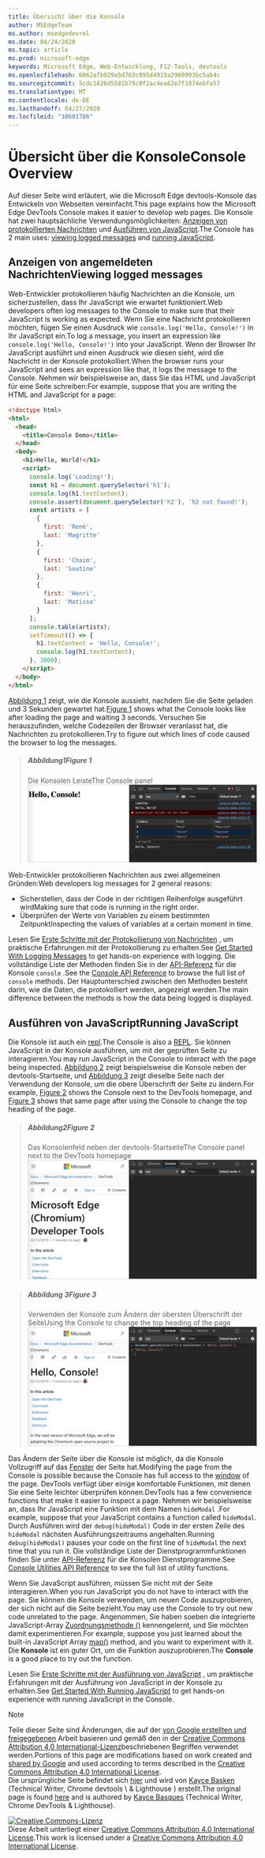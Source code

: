 ```yaml
---
title: Übersicht über die Konsole
author: MSEdgeTeam
ms.author: msedgedevrel
ms.date: 04/24/2020
ms.topic: article
ms.prod: microsoft-edge
keywords: Microsoft Edge, Web-Entwicklung, F12-Tools, devtools
ms.openlocfilehash: 6062afb929a5d763c095d4915a2960993bc5ab4c
ms.sourcegitcommit: 5cdc1626d5581b79c0f2ac4ea62e7f1974ebfa57
ms.translationtype: MT
ms.contentlocale: de-DE
ms.lasthandoff: 04/27/2020
ms.locfileid: "10601786"
---
```

<!-- Copyright Kayce Basques 

   Licensed under the Apache License, Version 2.0 (the "License");
   you may not use this file except in compliance with the License.
   You may obtain a copy of the License at

       https://www.apache.org/licenses/LICENSE-2.0

   Unless required by applicable law or agreed to in writing, software
   distributed under the License is distributed on an "AS IS" BASIS,
   WITHOUT WARRANTIES OR CONDITIONS OF ANY KIND, either express or implied.
   See the License for the specific language governing permissions and
   limitations under the License.  -->





# <span data-ttu-id="454ef-103">Übersicht über die Konsole</span><span class="sxs-lookup"><span data-stu-id="454ef-103">Console Overview</span></span>   

  

<span data-ttu-id="454ef-104">Auf dieser Seite wird erläutert, wie die Microsoft Edge devtools-Konsole das Entwickeln von Webseiten vereinfacht.</span><span class="sxs-lookup"><span data-stu-id="454ef-104">This page explains how the Microsoft Edge DevTools Console makes it easier to develop web pages.</span></span>  <span data-ttu-id="454ef-105">Die Konsole hat zwei hauptsächliche Verwendungsmöglichkeiten: [Anzeigen von protokollierten Nachrichten](#viewing-logged-messages) und [Ausführen von JavaScript](#running-javascript).</span><span class="sxs-lookup"><span data-stu-id="454ef-105">The Console has 2 main uses: [viewing logged messages](#viewing-logged-messages) and [running JavaScript](#running-javascript).</span></span>  

## <span data-ttu-id="454ef-106">Anzeigen von angemeldeten Nachrichten</span><span class="sxs-lookup"><span data-stu-id="454ef-106">Viewing logged messages</span></span>   

<span data-ttu-id="454ef-107">Web-Entwickler protokollieren häufig Nachrichten an die Konsole, um sicherzustellen, dass Ihr JavaScript wie erwartet funktioniert.</span><span class="sxs-lookup"><span data-stu-id="454ef-107">Web developers often log messages to the Console to make sure that their JavaScript is working as expected.</span></span>  <span data-ttu-id="454ef-108">Wenn Sie eine Nachricht protokollieren möchten, fügen Sie einen Ausdruck wie `console.log('Hello, Console!')` in Ihr JavaScript ein.</span><span class="sxs-lookup"><span data-stu-id="454ef-108">To log a message, you insert an expression like `console.log('Hello, Console!')` into your JavaScript.</span></span>  <span data-ttu-id="454ef-109">Wenn der Browser Ihr JavaScript ausführt und einen Ausdruck wie diesen sieht, wird die Nachricht in der Konsole protokolliert.</span><span class="sxs-lookup"><span data-stu-id="454ef-109">When the browser runs your JavaScript and sees an expression like that, it logs the message to the Console.</span></span>  <span data-ttu-id="454ef-110">Nehmen wir beispielsweise an, dass Sie das HTML und JavaScript für eine Seite schreiben:</span><span class="sxs-lookup"><span data-stu-id="454ef-110">For example, suppose that you are writing the HTML and JavaScript for a page:</span></span>  

```html
<!doctype html>
<html>
  <head>
    <title>Console Demo</title>
  </head>
  <body>
    <h1>Hello, World!</h1>
    <script>
      console.log('Loading!');
      const h1 = document.querySelector('h1');
      console.log(h1.textContent);
      console.assert(document.querySelector('h2'), 'h2 not found!');
      const artists = [
        {
          first: 'René',
          last: 'Magritte'
        },
        {
          first: 'Chaim',
          last: 'Soutine'
        },
        {
          first: 'Henri',
          last: 'Matisse'
        }
      ];
      console.table(artists);
      setTimeout(() => {
        h1.textContent = 'Hello, Console!';
        console.log(h1.textContent);
      }, 3000);
    </script>
  </body>
</html>
```  

<span data-ttu-id="454ef-111">[Abbildung 1](#figure-1) zeigt, wie die Konsole aussieht, nachdem Sie die Seite geladen und 3 Sekunden gewartet hat.</span><span class="sxs-lookup"><span data-stu-id="454ef-111">[Figure 1](#figure-1) shows what the Console looks like after loading the page and waiting 3 seconds.</span></span>  <span data-ttu-id="454ef-112">Versuchen Sie herauszufinden, welche Codezeilen der Browser veranlasst hat, die Nachrichten zu protokollieren.</span><span class="sxs-lookup"><span data-stu-id="454ef-112">Try to figure out which lines of code caused the browser to log the messages.</span></span>  

> ##### <span data-ttu-id="454ef-113">Abbildung1</span><span class="sxs-lookup"><span data-stu-id="454ef-113">Figure 1</span></span>  
> <span data-ttu-id="454ef-114">Die Konsolen Leiste</span><span class="sxs-lookup"><span data-stu-id="454ef-114">The Console panel</span></span>  
> ![Die Konsolen Leiste][ImageConsole]  

<span data-ttu-id="454ef-116">Web-Entwickler protokollieren Nachrichten aus zwei allgemeinen Gründen:</span><span class="sxs-lookup"><span data-stu-id="454ef-116">Web developers log messages for 2 general reasons:</span></span>  

*   <span data-ttu-id="454ef-117">Sicherstellen, dass der Code in der richtigen Reihenfolge ausgeführt wird</span><span class="sxs-lookup"><span data-stu-id="454ef-117">Making sure that code is running in the right order.</span></span>  
*   <span data-ttu-id="454ef-118">Überprüfen der Werte von Variablen zu einem bestimmten Zeitpunkt</span><span class="sxs-lookup"><span data-stu-id="454ef-118">Inspecting the values of variables at a certain moment in time.</span></span>  

<span data-ttu-id="454ef-119">Lesen Sie [Erste Schritte mit der Protokollierung von Nachrichten][DevtoolsConsoleLoggingMessages] , um praktische Erfahrungen mit der Protokollierung zu erhalten.</span><span class="sxs-lookup"><span data-stu-id="454ef-119">See [Get Started With Logging Messages][DevtoolsConsoleLoggingMessages] to get hands-on experience with logging.</span></span>  <span data-ttu-id="454ef-120">Die vollständige Liste der Methoden finden Sie in der [API-Referenz][DevToolsConsoleAPI] für die Konsole `console` .</span><span class="sxs-lookup"><span data-stu-id="454ef-120">See the [Console API Reference][DevToolsConsoleAPI] to browse the full list of `console` methods.</span></span>  <span data-ttu-id="454ef-121">Der Hauptunterschied zwischen den Methoden besteht darin, wie die Daten, die protokolliert werden, angezeigt werden.</span><span class="sxs-lookup"><span data-stu-id="454ef-121">The main difference between the methods is how the data being logged is displayed.</span></span>  

## <span data-ttu-id="454ef-122">Ausführen von JavaScript</span><span class="sxs-lookup"><span data-stu-id="454ef-122">Running JavaScript</span></span>   

<span data-ttu-id="454ef-123">Die Konsole ist auch ein [repl][WikiREPLoop].</span><span class="sxs-lookup"><span data-stu-id="454ef-123">The Console is also a [REPL][WikiREPLoop].</span></span>  <span data-ttu-id="454ef-124">Sie können JavaScript in der Konsole ausführen, um mit der geprüften Seite zu interagieren.</span><span class="sxs-lookup"><span data-stu-id="454ef-124">You may run JavaScript in the Console to interact with the page being inspected.</span></span>  <span data-ttu-id="454ef-125">[Abbildung 2](#figure-2) zeigt beispielsweise die Konsole neben der devtools-Startseite, und [Abbildung 3](#figure-3) zeigt dieselbe Seite nach der Verwendung der Konsole, um die obere Überschrift der Seite zu ändern.</span><span class="sxs-lookup"><span data-stu-id="454ef-125">For example, [Figure 2](#figure-2) shows the Console next to the DevTools homepage, and [Figure 3](#figure-3) shows that same page after using the Console to change the top heading of the page.</span></span>  

> ##### <span data-ttu-id="454ef-126">Abbildung2</span><span class="sxs-lookup"><span data-stu-id="454ef-126">Figure 2</span></span>  
> <span data-ttu-id="454ef-127">Das Konsolenfeld neben der devtools-Startseite</span><span class="sxs-lookup"><span data-stu-id="454ef-127">The Console panel next to the DevTools homepage</span></span>  
> ![Das Konsolenfeld neben der devtools-Startseite][ImageConsoleOverview]  

> ##### <span data-ttu-id="454ef-129">Abbildung 3</span><span class="sxs-lookup"><span data-stu-id="454ef-129">Figure 3</span></span>  
> <span data-ttu-id="454ef-130">Verwenden der Konsole zum Ändern der obersten Überschrift der Seite</span><span class="sxs-lookup"><span data-stu-id="454ef-130">Using the Console to change the top heading of the page</span></span>  
> ![Verwenden der Konsole zum Ändern der obersten Überschrift der Seite][ImageConsoleChangeTitle]  

<span data-ttu-id="454ef-132">Das Ändern der Seite über die Konsole ist möglich, da die Konsole Vollzugriff auf das [Fenster][MDNWindow] der Seite hat.</span><span class="sxs-lookup"><span data-stu-id="454ef-132">Modifying the page from the Console is possible because the Console has full access to the [window][MDNWindow] of the page.</span></span>  <span data-ttu-id="454ef-133">DevTools verfügt über einige komfortable Funktionen, mit denen Sie eine Seite leichter überprüfen können.</span><span class="sxs-lookup"><span data-stu-id="454ef-133">DevTools has a few convenience functions that make it easier to inspect a page.</span></span>  <span data-ttu-id="454ef-134">Nehmen wir beispielsweise an, dass Ihr JavaScript eine Funktion mit dem Namen `hideModal` .</span><span class="sxs-lookup"><span data-stu-id="454ef-134">For example, suppose that your JavaScript contains a function called `hideModal`.</span></span>  <span data-ttu-id="454ef-135">Durch Ausführen wird der `debug(hideModal)` Code in der ersten Zeile des `hideModal` nächsten Ausführungszeitraums angehalten.</span><span class="sxs-lookup"><span data-stu-id="454ef-135">Running `debug(hideModal)` pauses your code on the first line of `hideModal` the next time that you run it.</span></span>  <span data-ttu-id="454ef-136">Die vollständige Liste der Dienstprogrammfunktionen finden Sie unter [API-Referenz][DevtoolsConsoleUtilitiesDebug] für die Konsolen Dienstprogramme.</span><span class="sxs-lookup"><span data-stu-id="454ef-136">See [Console Utilities API Reference][DevtoolsConsoleUtilitiesDebug] to see the full list of utility functions.</span></span>  

<span data-ttu-id="454ef-137">Wenn Sie JavaScript ausführen, müssen Sie nicht mit der Seite interagieren.</span><span class="sxs-lookup"><span data-stu-id="454ef-137">When you run JavaScript you do not have to interact with the page.</span></span>  <span data-ttu-id="454ef-138">Sie können die Konsole verwenden, um neuen Code auszuprobieren, der sich nicht auf die Seite bezieht.</span><span class="sxs-lookup"><span data-stu-id="454ef-138">You may use the Console to try out new code unrelated to the page.</span></span>  <span data-ttu-id="454ef-139">Angenommen, Sie haben soeben die integrierte JavaScript-Array [Zuordnungsmethode ()][MDNMap] kennengelernt, und Sie möchten damit experimentieren.</span><span class="sxs-lookup"><span data-stu-id="454ef-139">For example, suppose you just learned about the built-in JavaScript Array [map()][MDNMap] method, and you want to experiment with it.</span></span>  
<span data-ttu-id="454ef-140">Die **Konsole** ist ein guter Ort, um die Funktion auszuprobieren.</span><span class="sxs-lookup"><span data-stu-id="454ef-140">The **Console** is a good place to try out the function.</span></span>  

<span data-ttu-id="454ef-141">Lesen Sie [Erste Schritte mit der Ausführung von JavaScript][ImageConsoleChangeTitle] , um praktische Erfahrungen mit der Ausführung von JavaScript in der Konsole zu erhalten.</span><span class="sxs-lookup"><span data-stu-id="454ef-141">See [Get Started With Running JavaScript][ImageConsoleChangeTitle] to get hands-on experience with running JavaScript in the Console.</span></span>  

   

  

<!-- image links -->  

[ImageConsole]: /microsoft-edge/devtools-guide-chromium/media/console-console-demo.msft.png "Abbildung 1: die Konsolen Leiste"  
[ImageConsoleChangeTitle]: /microsoft-edge/devtools-guide-chromium/media/devtools-console-h1-changed.msft.png "Abbildung 3: Verwenden der Konsole zum Ändern der obersten Überschrift der Seite"  
[ImageConsoleOverview]: /microsoft-edge/devtools-guide-chromium/media/devtools-console-empty.msft.png "Abbildung 2: die Konsolen Leiste neben der devtools-Startseite"  

<!-- links -->  

[DevToolsConsoleAPI]: /microsoft-edge/devtools-guide-chromium/console/api "Konsolen-API-Referenz"  
[DevtoolsConsoleLoggingMessages]: /microsoft-edge/devtools-guide-chromium/console/log "Erste Schritte mit der Protokollierung von Nachrichten in der Konsole"  
[DevtoolsConsoleRunningJavascript]: /microsoft-edge/devtools-guide-chromium/console/javascript "Erste Schritte mit der Ausführung von JavaScript in der Konsole"  
[DevtoolsConsoleUtilitiesDebug]: /microsoft-edge/devtools-guide-chromium/console/utilities#debug "Debug-API-Referenz für Console Utilities"  

[MDNMap]: https://developer.mozilla.org/docs/Web/JavaScript/Reference/Global_Objects/Array/map "Array. Prototype. map () | MDN"  
[MDNWindow]: https://developer.mozilla.org/docs/Web/API/Window "Fenster | MDN"  

[WikiREPLoop]: https://en.wikipedia.org/wiki/Read%E2%80%93eval%E2%80%93print_loop "Lesen – eval – Print Loop – Wikipedia"  

> [!NOTE]
> <span data-ttu-id="454ef-152">Teile dieser Seite sind Änderungen, die auf der [von Google erstellten und freigegebenen][GoogleSitePolicies] Arbeit basieren und gemäß den in der [Creative Commons Attribution 4,0 International-Lizenz][CCA4IL]beschriebenen Begriffen verwendet werden.</span><span class="sxs-lookup"><span data-stu-id="454ef-152">Portions of this page are modifications based on work created and [shared by Google][GoogleSitePolicies] and used according to terms described in the [Creative Commons Attribution 4.0 International License][CCA4IL].</span></span>  
> <span data-ttu-id="454ef-153">Die ursprüngliche Seite befindet sich [hier](https://developers.google.com/web/tools/chrome-devtools/console/index) und wird von [Kayce Basken][KayceBasques] (Technical Writer, Chrome devtools \ & Lighthouse \) erstellt.</span><span class="sxs-lookup"><span data-stu-id="454ef-153">The original page is found [here](https://developers.google.com/web/tools/chrome-devtools/console/index) and is authored by [Kayce Basques][KayceBasques] \(Technical Writer, Chrome DevTools \& Lighthouse\).</span></span>  

[![Creative Commons-Lizenz][CCby4Image]][CCA4IL]  
<span data-ttu-id="454ef-155">Diese Arbeit unterliegt einer [Creative Commons Attribution 4.0 International License][CCA4IL].</span><span class="sxs-lookup"><span data-stu-id="454ef-155">This work is licensed under a [Creative Commons Attribution 4.0 International License][CCA4IL].</span></span>  

[CCA4IL]: https://creativecommons.org/licenses/by/4.0  
[CCby4Image]: https://i.creativecommons.org/l/by/4.0/88x31.png  
[GoogleSitePolicies]: https://developers.google.com/terms/site-policies  
[KayceBasques]: https://developers.google.com/web/resources/contributors/kaycebasques  
